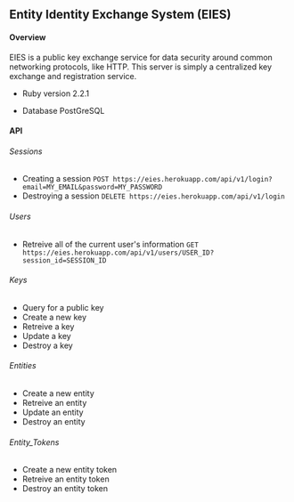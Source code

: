 ## Entity Identity Exchange System (EIES)

#### Overview

EIES is a public key exchange service for data security around common
networking protocols, like HTTP. This server is simply a centralized key
exchange and registration service.

* Ruby version
2.2.1

* Database
PostGreSQL

#### API
###### Sessions
- Creating a session
  ```POST https://eies.herokuapp.com/api/v1/login?email=MY_EMAIL&password=MY_PASSWORD```
- Destroying a session
  ```DELETE https://eies.herokuapp.com/api/v1/login```

###### Users
- Retreive all of the current user's information
  ```GET https://eies.herokuapp.com/api/v1/users/USER_ID?session_id=SESSION_ID```

###### Keys
- Query for a public key
- Create a new key
- Retreive a key
- Update a key
- Destroy a key

###### Entities
- Create a new entity
- Retreive an entity
- Update an entity
- Destroy an entity

###### Entity_Tokens
- Create a new entity token
- Retreive an entity token
- Destroy an entity token
